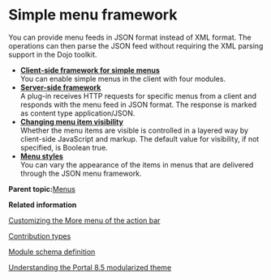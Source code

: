 # Simple menu framework

You can provide menu feeds in JSON format instead of XML format. The operations can then parse the JSON feed without requiring the XML parsing support in the Dojo toolkit.

-   **[Client-side framework for simple menus](../dev-theme/themeopt_cust_clientframe.md)**  
You can enable simple menus in the client with four modules.
-   **[Server-side framework](../dev-theme/themeopt_cust_serverframe.md)**  
A plug-in receives HTTP requests for specific menus from a client and responds with the menu feed in JSON format. The response is marked as content type application/JSON.
-   **[Changing menu item visibility](../dev-theme/themeopt_cust_vis.md)**  
Whether the menu items are visible is controlled in a layered way by client-side JavaScript and markup. The default value for visibility, if not specified, is Boolean true.
-   **[Menu styles](../dev-theme/themeopt_cust_menustyling.md)**  
You can vary the appearance of the items in menus that are delivered through the JSON menu framework.

**Parent topic:**[Menus](../dev-theme/themeopt_menu.md)

**Related information**  


[Customizing the More menu of the action bar](../admin-system/epc_custom_more_menu.md)

[Contribution types](../dev-theme/themeopt_contrib_types.md)

[Module schema definition](../dev-theme/themeopt_mod_global.md)

[Understanding the Portal 8.5 modularized theme](../dev-theme/themeopt_defaultparts.md)

